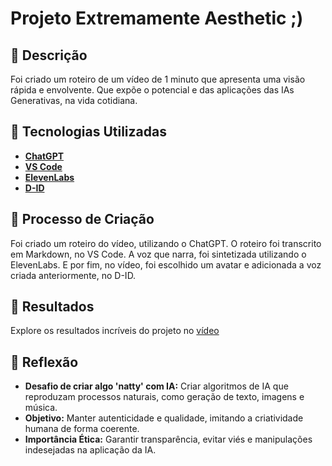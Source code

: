 # Projeto Extremamente Aesthetic ;)

## 📒 Descrição
Foi criado um roteiro de um vídeo de 1 minuto que apresenta uma visão rápida e envolvente. Que expõe o potencial e das aplicações das IAs Generativas, na vida cotidiana.

## 🤖 Tecnologias Utilizadas
- **[ChatGPT](https://chat.openai.com/)** 
- **[VS Code](https://code.visualstudio.com/)** 
- **[ElevenLabs](https://elevenlabs.io/)** 
- **[D-ID](https://studio.d-id.com/)** 


## 🧐 Processo de Criação
Foi criado um roteiro do vídeo, utilizando o ChatGPT. O roteiro foi transcrito em Markdown, no VS Code. A voz que narra, foi sintetizada utilizando o ElevenLabs. E por fim, no vídeo, foi escolhido um avatar e adicionada a voz criada anteriormente, no D-ID.

## 🚀 Resultados
Explore os resultados incríveis do projeto no [vídeo](https://studio.d-id.com/share?id=a2667e52f5a16d972f3930523371fdc6&utm_source=copy)

## 💭 Reflexão 
- **Desafio de criar algo 'natty' com IA:** Criar algoritmos de IA que reproduzam processos naturais, como geração de texto, imagens e música.
- **Objetivo:** Manter autenticidade e qualidade, imitando a criatividade humana de forma coerente.
- **Importância Ética:** Garantir transparência, evitar viés e manipulações indesejadas na aplicação da IA.

